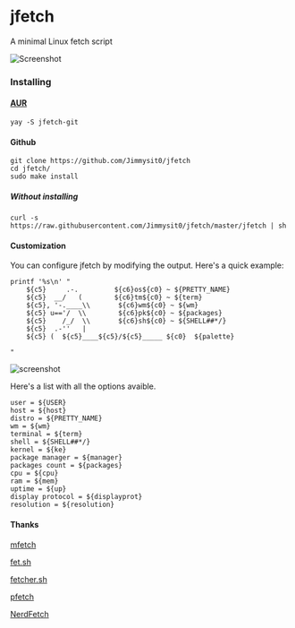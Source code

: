 # jfetch
A minimal Linux fetch script

![Screenshot](https://media.discordapp.net/attachments/743573851685912629/784631371519623171/unknown.png)

### Installing

#### [AUR](https://aur.archlinux.org/packages/jfetch-git/)

```
yay -S jfetch-git
```

#### Github

```
git clone https://github.com/Jimmysit0/jfetch
cd jfetch/
sudo make install
```

##### Without installing

```
curl -s https://raw.githubusercontent.com/Jimmysit0/jfetch/master/jfetch | sh
```

#### Customization

You can configure jfetch by modifying the output. Here's a quick example:

```
printf '%s\n' "
    ${c5}     .-.         ${c6}os${c0} ~ ${PRETTY_NAME}
    ${c5}  __/   (        ${c6}tm${c0} ~ ${term}
    ${c5}, '-.____\\       ${c6}wm${c0} ~ ${wm}
    ${c5} u=='/  \\        ${c6}pk${c0} ~ ${packages}
    ${c5}    /_/  \\       ${c6}sh${c0} ~ ${SHELL##*/}
    ${c5}  .-''   |       
    ${c5} (  ${c5}____${c5}/${c5}_____ ${c0}  ${palette}
    
"
```
![screenshot](https://media.discordapp.net/attachments/743499254076538891/784527201864777758/unknown.png)

Here's a list with all the options avaible.

```
user = ${USER}
host = ${host}
distro = ${PRETTY_NAME}
wm = ${wm}
terminal = ${term}
shell = ${SHELL##*/}
kernel = ${ke}
package manager = ${manager}
packages count = ${packages}
cpu = ${cpu}
ram = ${mem}
uptime = ${up}
display protocol = ${displayprot}
resolution = ${resolution}
```
#### Thanks

[mfetch](https://github.com/depsterr/mfetch)

[fet.sh](https://github.com/6gk/fet.sh)

[fetcher.sh](https://github.com/unixporn/trup/blob/master/fetcher.sh)

[pfetch](https://github.com/dylanaraps/pfetch)

[NerdFetch](https://github.com/ThatOneCalculator/NerdFetch)
